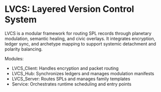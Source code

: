 # LVCS: Layered Version Control System

LVCS is a modular framework for routing SPL records through planetary modulation, semantic healing, and civic overlays. It integrates encryption, ledger sync, and archetype mapping to support systemic detachment and polarity balancing.

Modules:
- LVCS_Client: Handles encryption and packet routing
- LVCS_Hub: Synchronizes ledgers and manages modulation manifests
- LVCS_Server: Routes SPLs and manages family templates
- Service: Orchestrates runtime scheduling and entry points